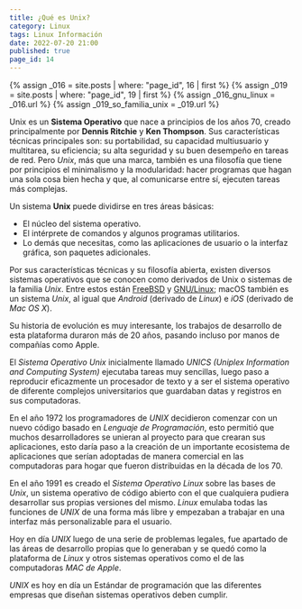 ```yaml
---
title: ¿Qué es Unix?
category: Linux
tags: Linux Información
date: 2022-07-20 21:00
published: true
page_id: 14
---
```


{% assign _016 = site.posts | where: "page_id", 16 | first %}
{% assign _019 = site.posts | where: "page_id", 19 | first %}
{% assign _016_gnu_linux       = _016.url %}
{% assign _019_so_familia_unix = _019.url %}

Unix es un **Sistema Operativo** que nace a principios de los años 70, creado principalmente por **Dennis Ritchie** y **Ken Thompson**. Sus características técnicas principales son: su portabilidad, su capacidad multiusuario y multitarea, su eficiencia; su alta seguridad y su buen desempeño en tareas de red. Pero *Unix*, más que una marca, también es una filosofía que tiene por principios el minimalismo y la modularidad: hacer programas que hagan una sola cosa bien hecha y que, al comunicarse entre sí, ejecuten tareas más complejas.

Un sistema **Unix** puede dividirse en tres áreas básicas:
* El núcleo del sistema operativo.
* El intérprete de comandos y algunos programas utilitarios.
* Lo demás que necesitas, como las aplicaciones de usuario o la interfaz gráfica, son paquetes adicionales.

Por sus características técnicas y su filosofía abierta, existen diversos sistemas operativos que se conocen como derivados de Unix o sistemas de la familia *Unix*. Entre estos están <a href="{{_019_so_familia_unix}}#BSD">FreeBSD</a> y <a href="{{_016_gnu_linux}}">GNU/Linux</a>; macOS también es un sistema *Unix*, al igual que *Android* (derivado de *Linux*) e *iOS* (derivado de *Mac OS X*).

Su historia de evolución es muy interesante, los trabajos de desarrollo de esta plataforma duraron más de 20 años, pasando incluso por manos de compañías como Apple.

El *Sistema Operativo Unix* inicialmente llamado *UNICS (Uniplex Information and Computing System)* ejecutaba tareas muy sencillas, luego paso a reproducir eficazmente un procesador de texto y a ser el sistema operativo de diferente complejos universitarios que guardaban datas y registros en sus computadoras.

En el año 1972 los programadores de *UNIX* decidieron comenzar con un nuevo código basado en *Lenguaje de Programación*, esto permitió que muchos desarrolladores se unieran al proyecto para que crearan sus aplicaciones, esto daría paso a la creación de un importante ecosistema de aplicaciones que serían adoptadas de manera comercial en las computadoras para hogar que fueron distribuidas en la década de los 70.

En el año 1991 es creado el *Sistema Operativo Linux* sobre las bases de *Unix*, un sistema operativo de código abierto con el que cualquiera pudiera desarrollar sus propias versiones del mismo. *Linux* emulaba todas las funciones de *UNIX* de una forma más libre y empezaban a trabajar en una interfaz más personalizable para el usuario.

Hoy en día *UNIX* luego de una serie de problemas legales, fue apartado de las áreas de desarrollo propias que lo generaban y se quedó como la plataforma de *Linux* y otros sistemas operativos como el de las computadoras *MAC de Apple*.

*UNIX* es hoy en día un Estándar de programación que las diferentes empresas que diseñan sistemas operativos deben cumplir.
